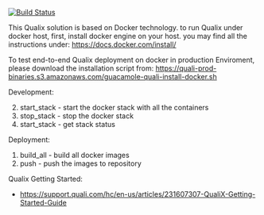 
[![Build Status](https://travis-ci.com/QualiSystems/QualixDocker.svg?branch=master)](https://travis-ci.com/QualiSystems/QualixDocker)


This Qualix solution is based on Docker technology. to run Qualix under docker host, first, install docker engine on your host. you may find all the instructions under: https://docs.docker.com/install/

To test end-to-end Qualix deployment on docker in production Enviroment, please download the installation script from: https://quali-prod-binaries.s3.amazonaws.com/guacamole-quali-install-docker.sh 


Development:

2) start_stack - start the docker stack with all the containers
3) stop_stack - stop the docker stack
4) start_stack - get stack status

Deployment:
1) build_all - build all docker images
2) push - push the images to repository


Qualix Getting Started:
- https://support.quali.com/hc/en-us/articles/231607307-QualiX-Getting-Started-Guide

